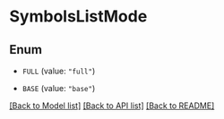 # SymbolsListMode

## Enum


* `FULL` (value: `"full"`)

* `BASE` (value: `"base"`)


[[Back to Model list]](../README.md#documentation-for-models) [[Back to API list]](../README.md#documentation-for-api-endpoints) [[Back to README]](../README.md)


